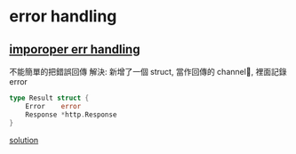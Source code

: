 # error handling

## [imporoper err handling](https://github.com/kimi0230/ConcurrencyPatternsGolang/tree/master/error-handling/imporoper-err-handling.go)
不能簡單的把錯誤回傳
解決: 新增了一個 struct, 當作回傳的 channel, 裡面記錄 error
```go
type Result struct { 
    Error    error
    Response *http.Response
}
```
[solution](https://github.com/kimi0230/ConcurrencyPatternsGolang/tree/master/preventing-goroutine-leaks/proper-err-handling.go)
